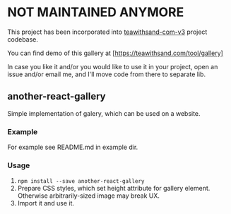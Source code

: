 # NOT MAINTAINED ANYMORE
This project has been incorporated into [teawithsand-com-v3](https://github.com/teawithsand/teawithsand-com-v3) project codebase.

You can find demo of this gallery at [https://teawithsand.com/tool/gallery]

In case you like it and/or you would like to use it in your project, open an issue and/or email me, and I'll move code from there to separate lib.

## another-react-gallery 
Simple implementation of galery, which can be used on a website.

### Example
For example see README.md in example dir.

### Usage
1. `npm install --save another-react-gallery`
2. Prepare CSS styles, which set height attribute for gallery element. Otherwise arbitrarily-sized image may break UX.
2. Import it and use it.

